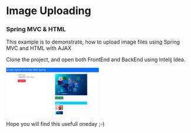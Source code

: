 <h1>Image Uploading</h1>
<h3>Spring MVC & HTML</h3>

<p>This example is to demonstrate, how to upload image files using Spring MVC and HTML with AJAX</p>

<p>Clone the project, and open both FrontEnd and BackEnd using Intelij Idea.</p>

<img src="assets/ss.png" width="50%">

<p>Hope you will find this usefull oneday ;-)</p>